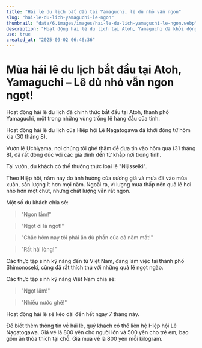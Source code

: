 ```yaml
---
title: "Hái lê du lịch bắt đầu tại Yamaguchi, lê dù nhỏ vẫn ngon"
slug: "hai-le-du-lich-yamaguchi-le-ngon"
thumbnail: "data/6.images/images/hai-le-du-lich-yamaguchi-le-ngon.webp"
description: "Hoạt động hái lê du lịch tại Atoh, Yamaguchi đã khởi động. Dù quả nhỏ hơn và sản lượng ít hơn do thời tiết, lê năm nay vẫn rất ngon ngọt. Thực tập sinh Việt Nam cũng đã đến trải nghiệm."
use: true
created_at: "2025-09-02 06:46:36"
---
```


# Mùa hái lê du lịch bắt đầu tại Atoh, Yamaguchi – Lê dù nhỏ vẫn ngon ngọt!

Hoạt động hái lê du lịch đã chính thức bắt đầu tại Atoh, thành phố Yamaguchi, một trong những vùng trồng lê hàng đầu của tỉnh.

Hoạt động hái lê du lịch của Hiệp hội Lê Nagatogawa đã khởi động từ hôm kia (30 tháng 8).

Vườn lê Uchiyama, nơi chúng tôi ghé thăm để đưa tin vào hôm qua (31 tháng 8), đã rất đông đúc với các gia đình đến từ khắp nơi trong tỉnh.

Tại vườn, du khách có thể thưởng thức loại lê "Nijisseiki".

Theo Hiệp hội, năm nay do ảnh hưởng của sương giá và mưa đá vào mùa xuân, sản lượng ít hơn mọi năm. Ngoài ra, vì lượng mưa thấp nên quả lê hơi nhỏ hơn một chút, nhưng chất lượng vẫn rất ngon.

Một số du khách chia sẻ:

> "Ngon lắm!"

> "Ngọt ơi là ngọt!"

> "Chắc hôm nay tôi phải ăn đủ phần của cả năm mất!"

> "Rất hài lòng!"

Các thực tập sinh kỹ năng đến từ Việt Nam, đang làm việc tại thành phố Shimonoseki, cũng đã rất thích thú với những quả lê ngọt ngào.

Các thực tập sinh kỹ năng Việt Nam chia sẻ:

> "Ngọt lắm!"

> "Nhiều nước ghê!"

Hoạt động hái lê sẽ kéo dài đến hết ngày 7 tháng này.

Để biết thêm thông tin về hái lê, quý khách có thể liên hệ Hiệp hội Lê Nagatogawa. Giá vé là 800 yên cho người lớn và 500 yên cho trẻ em, bao gồm ăn thỏa thích tại chỗ. Giá mua về là 800 yên mỗi kilogram.
